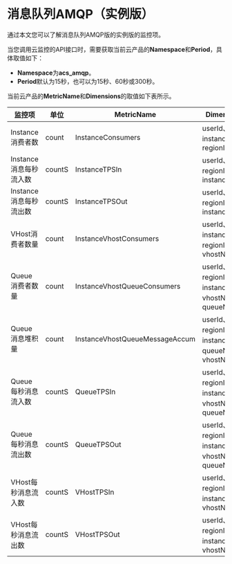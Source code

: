 # 消息队列AMQP（实例版）

通过本文您可以了解消息队列AMQP版的实例版的监控项。

当您调用云监控的API接口时，需要获取当前云产品的**Namespace**和**Period**，具体取值如下：

-   **Namespace**为**acs\_amqp**。
-   **Period**默认为15秒，也可以为15秒、60秒或300秒。

当前云产品的**MetricName**和**Dimensions**的取值如下表所示。

|监控项|单位|MetricName|Dimensions|Statistics|
|---|--|----------|----------|----------|
|Instance消费者数|count|InstanceConsumers|userId、instanceId、regionId|Value|
|Instance消息每秒流入数|countS|InstanceTPSIn|userId、regionId、instanceId|Value|
|Instance消息每秒流出数|countS|InstanceTPSOut|userId、regionId、instanceId|Value|
|VHost消费者数量|count|InstanceVhostConsumers|userId、instanceId、regionId、vhostName|Value|
|Queue消费者数量|count|InstanceVhostQueueConsumers|userId、regionId、instanceId、vhostName、queueName|Value|
|Queue消息堆积量|count|InstanceVhostQueueMessageAccum|userId、regionId、instanceId、queueName、vhostName|Maximum|
|Queue每秒消息流入数|countS|QueueTPSIn|userId、regionId、instanceId、vhostName、queueName|Value|
|Queue每秒消息流出数|countS|QueueTPSOut|userId、regionId、instanceId、vhostName、queueName|Value|
|VHost每秒消息流入数|countS|VHostTPSIn|userId、regionId、instanceId、vhostName|Value|
|VHost每秒消息流出数|countS|VHostTPSOut|userId、regionId、instanceId、vhostName|Value|

